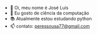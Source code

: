 - 👋 Oi, meu nome é José Luís
- 👀 Eu gosto de ciência da computação
- 📚 Atualmente estou estudando python
- 📫 contato: peressousa77@gmail.com

<!---
hyxtheone/hyxtheone is a ✨ special ✨ repository because its `README.md` (this file) appears on your GitHub profile.
You can click the Preview link to take a look at your changes.
--->
